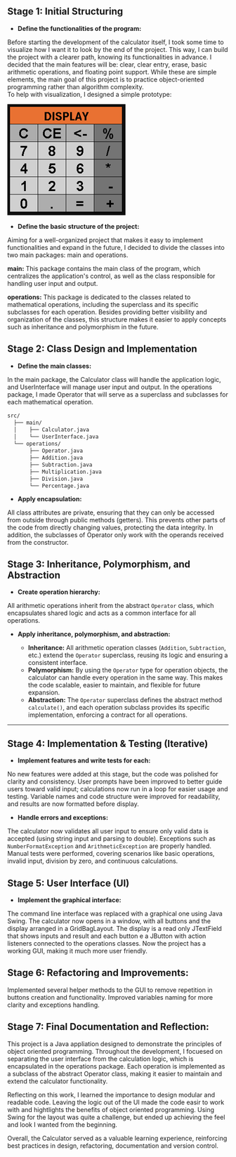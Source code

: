 ## **Stage 1: Initial Structuring**

- **Define the functionalities of the program:**

Before starting the development of the calculator itself, I took some time to visualize how I want it to look by the end of the project.
This way, I can build the project with a clearer path, knowing its functionalities in advance.
I decided that the main features will be: clear, clear entry, erase, basic arithmetic operations, and floating point support.
While these are simple elements, the main goal of this project is to practice object-oriented programming rather than algorithm complexity.  
To help with visualization, I designed a simple prototype:

![Prototype](images/calculatorPrototype.PNG)

- **Define the basic structure of the project:**  
  
Aiming for a well-organized project that makes it easy to implement functionalities and expand in the future, I decided to divide the classes into two main packages: main and operations.

**main:** This package contains the main class of the program, which centralizes the application's control, as well as the class responsible for handling user input and output.

**operations:** This package is dedicated to the classes related to mathematical operations, including the superclass and its specific subclasses for each operation.
Besides providing better visibility and organization of the classes, this structure makes it easier to apply concepts such as inheritance and polymorphism in the future.


## **Stage 2: Class Design and Implementation**

- **Define the main classes:**  

In the main package, the Calculator class will handle the application logic, and UserInterface will manage user input and output.
In the operations package, I made Operator that will serve as a superclass and subclasses for each mathematical operation.

```
src/
  ├── main/
  │    ├── Calculator.java
  │    └── UserInterface.java        
  └── operations/
       ├── Operator.java
       ├── Addition.java
       ├── Subtraction.java
       ├── Multiplication.java
       ├── Division.java
       └── Percentage.java
```

- **Apply encapsulation:**

All class attributes are private, ensuring that they can only be accessed from outside through public methods (getters). This prevents other parts of the code from directly changing values, protecting the data integrity.
In addition, the subclasses of Operator only work with the operands received from the constructor. 

## Stage 3: Inheritance, Polymorphism, and Abstraction

- **Create operation hierarchy:**  

All arithmetic operations inherit from the abstract `Operator` class, which encapsulates shared logic and acts as a common interface for all operations.

- **Apply inheritance, polymorphism, and abstraction:**

    - **Inheritance:** All arithmetic operation classes (`Addition`, `Subtraction`, etc.) extend the `Operator` superclass, reusing its logic and ensuring a consistent interface.
    - **Polymorphism:** By using the `Operator` type for operation objects, the calculator can handle every operation in the same way. This makes the code scalable, easier to maintain, and flexible for future expansion.
    - **Abstraction:** The `Operator` superclass defines the abstract method `calculate()`, and each operation subclass provides its specific implementation, enforcing a contract for all operations.

---

## Stage 4: Implementation & Testing (Iterative)

- **Implement features and write tests for each:**  

No new features were added at this stage, but the code was polished for clarity and consistency. User prompts have been improved to better guide users toward valid input; calculations now run in a loop for easier usage and testing. Variable names and code structure were improved for readability, and results are now formatted before display.

- **Handle errors and exceptions:**  

The calculator now validates all user input to ensure only valid data is accepted (using string input and parsing to double). Exceptions such as `NumberFormatException` and `ArithmeticException` are properly handled. Manual tests were performed, covering scenarios like basic operations, invalid input, division by zero, and continuous calculations.

## Stage 5: User Interface (UI)

- **Implement the graphical interface:**

The command line interface was replaced with a graphical one using Java Swing. The calculator now opens in a window, with all buttons
and the display arranged in a GridBagLayout. The display is a read only JTextField that shows inputs and result and each button e a JButton with
action listeners connected to the operations classes. Now the project has a working GUI, making it much more user friendly.

## Stage 6: Refactoring and Improvements:

Implemented several helper methods to the GUI to remove repetition in buttons creation and functionality. Improved variables naming for more clarity and exceptions handling.

## Stage 7: Final Documentation and Reflection:

This project is a Java appliation designed to demonstrate the principles of object oriented programming. Throughout the development,
I focuesed on separating the user interface from the calculation logic, which is encapsulated in the operations package. Each operation is implemented
as a subclass of the abstract Operator class, making it easier to maintain and extend the calculator functionality.

Reflecting on this work, I learned the importance to design modular and readable code. Leaving the logic out of the UI made the code easir to work with and hightlights
the benefits of object oriented programming. Using Swing for the layout was quite a challenge, but ended up achieving the feel and look I wanted from the beginning.

Overall, the Calculator served as a valuable learning experience, reinforcing best practices in design, refactoring, documentation and version control.